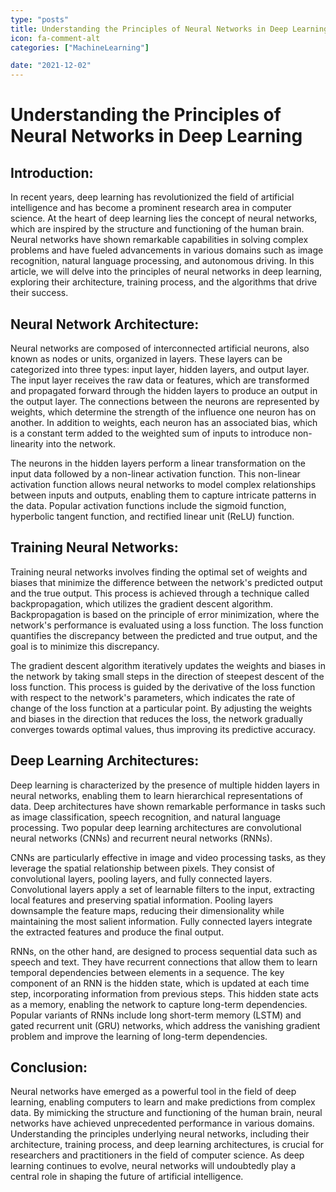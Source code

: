 ```yaml
---
type: "posts"
title: Understanding the Principles of Neural Networks in Deep Learning
icon: fa-comment-alt
categories: ["MachineLearning"]

date: "2021-12-02"
---
```




# Understanding the Principles of Neural Networks in Deep Learning

## Introduction:
In recent years, deep learning has revolutionized the field of artificial intelligence and has become a prominent research area in computer science. At the heart of deep learning lies the concept of neural networks, which are inspired by the structure and functioning of the human brain. Neural networks have shown remarkable capabilities in solving complex problems and have fueled advancements in various domains such as image recognition, natural language processing, and autonomous driving. In this article, we will delve into the principles of neural networks in deep learning, exploring their architecture, training process, and the algorithms that drive their success.

## Neural Network Architecture:
Neural networks are composed of interconnected artificial neurons, also known as nodes or units, organized in layers. These layers can be categorized into three types: input layer, hidden layers, and output layer. The input layer receives the raw data or features, which are transformed and propagated forward through the hidden layers to produce an output in the output layer. The connections between the neurons are represented by weights, which determine the strength of the influence one neuron has on another. In addition to weights, each neuron has an associated bias, which is a constant term added to the weighted sum of inputs to introduce non-linearity into the network.

The neurons in the hidden layers perform a linear transformation on the input data followed by a non-linear activation function. This non-linear activation function allows neural networks to model complex relationships between inputs and outputs, enabling them to capture intricate patterns in the data. Popular activation functions include the sigmoid function, hyperbolic tangent function, and rectified linear unit (ReLU) function.

## Training Neural Networks:
Training neural networks involves finding the optimal set of weights and biases that minimize the difference between the network's predicted output and the true output. This process is achieved through a technique called backpropagation, which utilizes the gradient descent algorithm. Backpropagation is based on the principle of error minimization, where the network's performance is evaluated using a loss function. The loss function quantifies the discrepancy between the predicted and true output, and the goal is to minimize this discrepancy.

The gradient descent algorithm iteratively updates the weights and biases in the network by taking small steps in the direction of steepest descent of the loss function. This process is guided by the derivative of the loss function with respect to the network's parameters, which indicates the rate of change of the loss function at a particular point. By adjusting the weights and biases in the direction that reduces the loss, the network gradually converges towards optimal values, thus improving its predictive accuracy.

## Deep Learning Architectures:
Deep learning is characterized by the presence of multiple hidden layers in neural networks, enabling them to learn hierarchical representations of data. Deep architectures have shown remarkable performance in tasks such as image classification, speech recognition, and natural language processing. Two popular deep learning architectures are convolutional neural networks (CNNs) and recurrent neural networks (RNNs).

CNNs are particularly effective in image and video processing tasks, as they leverage the spatial relationship between pixels. They consist of convolutional layers, pooling layers, and fully connected layers. Convolutional layers apply a set of learnable filters to the input, extracting local features and preserving spatial information. Pooling layers downsample the feature maps, reducing their dimensionality while maintaining the most salient information. Fully connected layers integrate the extracted features and produce the final output.

RNNs, on the other hand, are designed to process sequential data such as speech and text. They have recurrent connections that allow them to learn temporal dependencies between elements in a sequence. The key component of an RNN is the hidden state, which is updated at each time step, incorporating information from previous steps. This hidden state acts as a memory, enabling the network to capture long-term dependencies. Popular variants of RNNs include long short-term memory (LSTM) and gated recurrent unit (GRU) networks, which address the vanishing gradient problem and improve the learning of long-term dependencies.

## Conclusion:
Neural networks have emerged as a powerful tool in the field of deep learning, enabling computers to learn and make predictions from complex data. By mimicking the structure and functioning of the human brain, neural networks have achieved unprecedented performance in various domains. Understanding the principles underlying neural networks, including their architecture, training process, and deep learning architectures, is crucial for researchers and practitioners in the field of computer science. As deep learning continues to evolve, neural networks will undoubtedly play a central role in shaping the future of artificial intelligence.